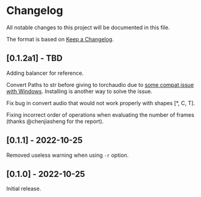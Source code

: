 # Changelog

All notable changes to this project will be documented in this file.

The format is based on [Keep a Changelog](https://keepachangelog.com/en/1.0.0/).

## [0.1.2a1] - TBD

Adding balancer for reference.

Convert Paths to str before giving to torchaudio due to [some compat issue with Windows](https://github.com/facebookresearch/encodec/issues/13).
Installing is another way to solve the issue.

Fix bug in convert audio that would not work properly with shapes [*, C, T].

Fixing incorrect order of operations when evaluating the number of frames (thanks @chenjiasheng  for the report).

## [0.1.1] - 2022-10-25

Removed useless warning when using `-r` option.

## [0.1.0] - 2022-10-25

Initial release.
